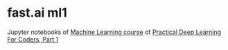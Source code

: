 # fast.ai ml1

Jupyter notebooks of [Machine Learning course](https://github.com/fastai/fastai/tree/master/courses/ml1) of [Practical Deep Learning For Coders, Part 1](http://course.fast.ai/)

